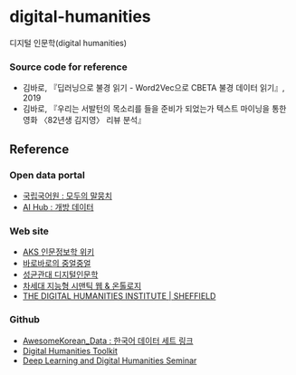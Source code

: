 # digital-humanities
디지털 인문학(digital humanities)

### Source code for reference
- 김바로, 『딥러닝으로 불경 읽기 - Word2Vec으로 CBETA 불경 데이터 읽기』, 2019
- 김바로, 『우리는 서발턴의 목소리를 들을 준비가 되었는가  텍스트 마이닝을 통한 영화 〈82년생 김지영〉 리뷰 분석』

## Reference

### Open data portal
- [국립국어원 : 모두의 말뭉치](https://corpus.korean.go.kr/)
- [AI Hub : 개방 데이터](https://aihub.or.kr/)

### Web site
- [AKS 인문정보학 위키](http://dh.aks.ac.kr/Edu/wiki/index.php/%EB%8C%80%EB%AC%B8)
- [바로바로의 중얼중얼](https://www.ddokbaro.com/)
- [성균관대 디지털인문학](https://skku.libguides.com/dh)
- [차세대 지능형 시맨틱 웹 & 온톨로지](https://www.itfind.or.kr/WZIN/jugidong/1265/126503.htm)
- [THE DIGITAL HUMANITIES INSTITUTE | SHEFFIELD](https://www.dhi.ac.uk/)

### Github
- [AwesomeKorean_Data : 한국어 데이터 세트 링크](https://github.com/songys/AwesomeKorean_Data)
- [Digital Humanities Toolkit](https://github.com/pacian/Digital-Humanities-Toolkit)
- [Deep Learning and Digital Humanities Seminar](https://github.com/SteffenEger/dldh)
